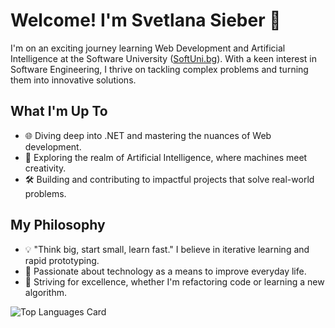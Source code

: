 # Welcome! I'm Svetlana Sieber 👋

I'm on an exciting journey learning Web Development and Artificial Intelligence at the Software University ([SoftUni.bg](https://softuni.bg)). With a keen interest in Software Engineering, I thrive on tackling complex problems and turning them into innovative solutions.

## What I'm Up To

- 🌐 Diving deep into .NET and mastering the nuances of Web development.
- 🤖 Exploring the realm of Artificial Intelligence, where machines meet creativity.
- 🛠️ Building and contributing to impactful projects that solve real-world problems.

## My Philosophy

- 💡 "Think big, start small, learn fast." I believe in iterative learning and rapid prototyping.
- 🚀 Passionate about technology as a means to improve everyday life.
- 🌟 Striving for excellence, whether I'm refactoring code or learning a new algorithm.






![Top Languages Card](https://github-readme-stats.vercel.app/api/top-langs/?username=svetlanasieber&layout=compact)


